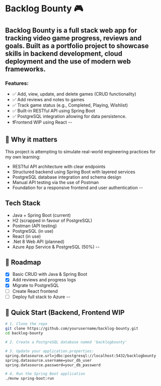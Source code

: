 # Backlog Bounty 🎮

Backlog Bounty is a full stack web app for tracking video game progress, reviews and goals. Built as a portfolio project to showcase skills in backend development, cloud deployment and the use of modern web frameworks.
--
### Features:
- ✅ Add, view, update, and delete games (CRUD functionality)
- ✅ Add reviews and notes to games
- ✅ Track game status (e.g., Completed, Playing, Wishlist)
- ✅ Built-in RESTful API using Spring Boot
- ✅ PostgreSQL integration allowing for data persistence.
- ❗Frontend WIP using React
--
## 💼 Why it matters

This project is attempting to simulate real-world engineering practices for my own learning:

- RESTful API architecture with clear endpoints
- Structured backend using Spring Boot with layered services
- PostgreSQL database integration and schema design
- Manual API testing via the use of Postman
- Foundation for a responsive frontend and user authentication
--
## Tech Stack
- Java + Spring Boot (current)
- H2 (scrapped in favour of PostgreSQL)
- Postman (API testing)
- PostgreSQL (in use)
- React (in use)
- .Net 8 Web API (planned)
- Azure App Service & PostgreSQL (50%)
--
## 🔄 Roadmap
- [x] Basic CRUD with Java & Spring Boot
- [x] Add reviews and progress logs
- [x] Migrate to PostgreSQL
- [ ] Create React frontend
- [ ] Deploy full stack to Azure
--
## 🚀 Quick Start (Backend, Frontend WIP

```bash
# 1. Clone the repo
git clone https://github.com/yourusername/backlog-bounty.git
cd backlog-bounty

# 2. Create a PostgreSQL database named 'backlogbounty'

# 3. Update your application.properties:
spring.datasource.url=jdbc:postgresql://localhost:5432/backlogbounty
spring.datasource.username=your_db_user
spring.datasource.password=your_db_password

# 4. Run the Spring Boot application
./mvnw spring-boot:run
